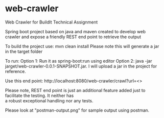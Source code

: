 # web-crawler
Web Crawler for BuildIt Technical Assignment

Spring boot project based on java and maven created to develop web crawler and expose a friendly REST end point
to retrieve the output

To build the project use: 
mvn clean install
Please note this will generate a jar in the target folder

To run:
Option 1: Run it as spring-boot:run using editor
Option 2: java -jar jarget/web-crawler-0.0.1-SNAPSHOT.jar. I will upload a jar in the project for reference.

Use this end point: http://localhost:8080/web-crawler/crawl?url=<<website url>>

Please note, REST end point is just an additional feature added just to facilitate the testing. It neither has  
a robust exceptional handling nor any tests.

Please look at "postman-output.png" for sample output using postman.

